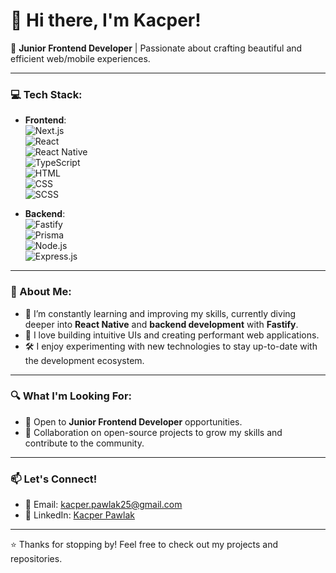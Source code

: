 # 👋 Hi there, I'm Kacper!

🌟 **Junior Frontend Developer** | Passionate about crafting beautiful and efficient web/mobile experiences.

---

### 💻 Tech Stack:
- **Frontend**: <br>
  ![Next.js](https://img.shields.io/badge/-Next.js-000000?style=flat&logo=next.js&logoColor=white) <br>
  ![React](https://img.shields.io/badge/-React-61DAFB?style=flat&logo=react&logoColor=black) <br>
  ![React Native](https://img.shields.io/badge/-React_Native-61DAFB?style=flat&logo=react&logoColor=black) <br>
  ![TypeScript](https://img.shields.io/badge/-TypeScript-3178C6?style=flat&logo=typescript&logoColor=white) <br>
  ![HTML](https://img.shields.io/badge/-HTML5-E34F26?style=flat&logo=html5&logoColor=white)  
  ![CSS](https://img.shields.io/badge/-CSS3-1572B6?style=flat&logo=css3&logoColor=white)  
  ![SCSS](https://img.shields.io/badge/-SCSS-CC6699?style=flat&logo=sass&logoColor=white)  

- **Backend**: <br>
  ![Fastify](https://img.shields.io/badge/-Fastify-000000?style=flat&logo=fastify&logoColor=white) <br>
  ![Prisma](https://img.shields.io/badge/-Prisma-2D3748?style=flat&logo=prisma&logoColor=white) <br>
  ![Node.js](https://img.shields.io/badge/-Node.js-339933?style=flat&logo=node.js&logoColor=white)  
  ![Express.js](https://img.shields.io/badge/-Express.js-000000?style=flat&logo=express&logoColor=white)  

---

### 📖 About Me:
- 🌱 I’m constantly learning and improving my skills, currently diving deeper into **React Native** and **backend development** with **Fastify**.  
- 🚀 I love building intuitive UIs and creating performant web applications.  
- 🛠️ I enjoy experimenting with new technologies to stay up-to-date with the development ecosystem.  

---

### 🔍 What I'm Looking For:
- 💼 Open to **Junior Frontend Developer** opportunities.  
- 🤝 Collaboration on open-source projects to grow my skills and contribute to the community.

---

### 📫 Let's Connect!
- 💌 Email: [kacper.pawlak25@gmail.com](mailto:kacper.pawlak25@gmail.comm)  
- 💼 LinkedIn: [Kacper Pawlak](https://www.linkedin.com/in/kacper-pawlak-b6328127b/)  

---

⭐️ Thanks for stopping by! Feel free to check out my projects and repositories.  
